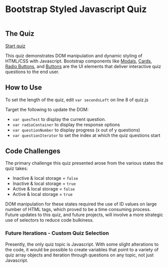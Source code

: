 <h1>Bootstrap Styled Javascript Quiz</h1>
<img src="https://lh3.googleusercontent.com/3TM14nhD_JBQMUr7xBsKCPiOej18xJhW8o3FxI6pfPG33z5xQ9AtyyY17Dr55O2fGo5fPXyE2Zb9hsUiVmJRjLGtexbp0L2uurGotFEOViY2eiWJijXnI-ayld7CvWvUkL5QQ_I-yWPEwwNtfyWtF6ZjiMLJBP0LmUMILnKSUw2GlCOxi8bt5PzfdX9RTsx1CX3owXH6YKS4ZuRYp7KnuXK8ZJM-3EEM2t6spbDarHdE2ZvVfFMqvbjJntJA9dqn5JiKRbGouVXLq900pwSEJHPQ6BwVWPpTrvwguqmiBUxfIw_vUKOJULc77LQP7wumss_eq0RvnukgX02AH6Kx3xig5B1h2dHjCMoqO8-urmZVCGI4OcsfZr4d_3uoqpudta8dRdOY9OklEO79dsjyeWQsdsZS6VHJOpNVkes22fvasUEQrzioIzipukjPbLmIMy2P8tVr-O32p2ZwnRhrGn7JAY7qOJEr_ve4mBDcvrhYbXMHRPHPLJqGgLngufx6vgydBOgZBZqLDIzK_-ITP7cDZWGRkjmv4iKSt_pzPKNWqj7VNyqxLPLmqqOBKF-FhPsqc5KMjbzSmUkMhplPA3R4u6xyHw91ZwUhThWhupvukzOKc41hIrO1gVcvt7k6__0HmRH0CvF13ZaDQ6Ns37FgAR5DSYXEGJ-am95KxByCk234v_CZ_ljGv25FQHDaAWS-DOaZXFmW5LsDy0S80ocf_P6wieFDQvhKsdw4gmTCUxW2nbIvus0=w1920-h618-no"
    alt="">

<h2>The Quiz</h2>
<p><a href="https://uxhawk.github.io/gw-hmwk-04-js-quiz/">Start quiz</a></p>
<p>This quiz demonstrates DOM manipulation and dynamic styling of HTML/CSS with Javascript. Bootstrap components like <a
        href="https://getbootstrap.com/docs/4.0/components/modal/">Modals</a>, <a
        href="https://getbootstrap.com/docs/4.0/components/card/">Cards</a>, <a
        href="https://getbootstrap.com/docs/4.0/components/forms/#default-stacked">Radio Buttons</a>, and <a
        href="https://getbootstrap.com/docs/4.0/components/buttons/">Buttons</a> are the UI elements that deliver
    interactive quiz questions to the end user.</p>

<h2>How to Use</h2>
<p>To set the length of the quiz, edit <code>var secondsLeft</code> on line 8 of quiz.js</p>
<p>Target the following to update the DOM:
    <ul>
        <li><code>var quesTest</code> to display the current question.</li>
        <li><code>var radioContainer</code> to display the response options</li>
        <li><code>var questionNumber</code> to display progress (x out of y questions)</li>
        <li><code>var questionIterator</code> to set the index at which the quiz questions start</li>
    </ul>
</p>

<h2>Code Challenges</h2>
<p>The primary challenge this quiz presented arose from the various states the quiz takes:</p>
<ul>
    <li>Inactive & local storage = <code>false</code></li>
    <li>Inactive & local storage = <code>true</code></li>
    <li>Active & local storage = <code>false</code></li>
    <li>Active & local storage = <code>true</code></li>
</ul>
<p>DOM manipulation for these states required the use of ID values on large number of HTML tags, which proved to be a
    time consuming process. Future updates to this quiz, and future projects, will involve a more strategic use of
    selectors to reduce code bulkiness.
</p>


<h3>Future Iterations - Custom Quiz Selection</h3>
<p>Presently, the only quiz topic is Javascript. With some slight alterations to the code, it would be possible to
    create variables that point to a variety of quiz array objects and iteration through questions on any topic, not
    just Javascript.</p>
